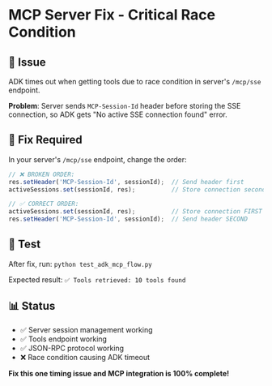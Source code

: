 # MCP Server Fix - Critical Race Condition

## 🐛 **Issue**
ADK times out when getting tools due to race condition in server's `/mcp/sse` endpoint.

**Problem**: Server sends `MCP-Session-Id` header before storing the SSE connection, so ADK gets "No active SSE connection found" error.

## 🔧 **Fix Required**
In your server's `/mcp/sse` endpoint, change the order:

```javascript
// ❌ BROKEN ORDER:
res.setHeader('MCP-Session-Id', sessionId);  // Send header first
activeSessions.set(sessionId, res);          // Store connection second

// ✅ CORRECT ORDER:
activeSessions.set(sessionId, res);          // Store connection FIRST
res.setHeader('MCP-Session-Id', sessionId);  // Send header SECOND
```

## 🧪 **Test**
After fix, run: `python test_adk_mcp_flow.py`

Expected result: `✅ Tools retrieved: 10 tools found`

## 📊 **Status**
- ✅ Server session management working
- ✅ Tools endpoint working  
- ✅ JSON-RPC protocol working
- ❌ Race condition causing ADK timeout

**Fix this one timing issue and MCP integration is 100% complete!** 